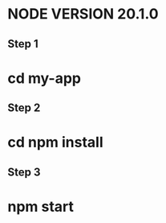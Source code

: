 # NODE VERSION 20.1.0

## Step 1

# cd my-app

## Step 2

# cd npm install

## Step 3

# npm start

